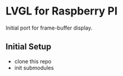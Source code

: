 # LVGL for Raspberry PI
Initial port for frame-buffer display.

## Initial Setup
- clone this repo
- init submodules


